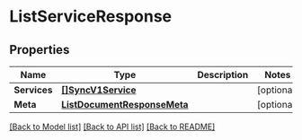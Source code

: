 # ListServiceResponse

## Properties

Name | Type | Description | Notes
------------ | ------------- | ------------- | -------------
**Services** | [**[]SyncV1Service**](SyncV1Service.md) |  |[optional] 
**Meta** | [**ListDocumentResponseMeta**](ListDocumentResponseMeta.md) |  |[optional] 

[[Back to Model list]](../README.md#documentation-for-models) [[Back to API list]](../README.md#documentation-for-api-endpoints) [[Back to README]](../README.md)


